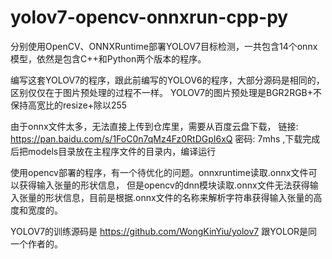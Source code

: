 # yolov7-opencv-onnxrun-cpp-py
分别使用OpenCV、ONNXRuntime部署YOLOV7目标检测，一共包含14个onnx模型，依然是包含C++和Python两个版本的程序。

编写这套YOLOV7的程序，跟此前编写的YOLOV6的程序，大部分源码是相同的，区别仅仅在于图片预处理的过程不一样。
YOLOV7的图片预处理是BGR2RGB+不保持高宽比的resize+除以255

由于onnx文件太多，无法直接上传到仓库里，需要从百度云盘下载，
链接: https://pan.baidu.com/s/1FoC0n7qMz4Fz0RtDGpI6xQ  密码: 7mhs
,下载完成后把models目录放在主程序文件的目录内，编译运行

使用opencv部署的程序，有一个待优化的问题。onnxruntime读取.onnx文件可以获得输入张量的形状信息，
但是opencv的dnn模块读取.onnx文件无法获得输入张量的形状信息，目前是根据.onnx文件的名称来解析字符串获得输入张量的高度和宽度的。


YOLOV7的训练源码是 https://github.com/WongKinYiu/yolov7
跟YOLOR是同一个作者的。
